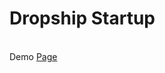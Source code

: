 <h1>Dropship Startup</h1>
</br>
Demo <a target="_blank" href="https://dropship-app.netlify.com/">Page</a>

<!--comment-->

